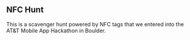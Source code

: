 NFC Hunt
--------
This is a scavenger hunt powered by NFC tags that we entered into the AT&T Mobile App Hackathon in Boulder.
